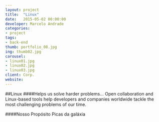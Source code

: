 ```yaml
---
layout: project
title:  "Linux"
date:   2015-05-02 00:00:00
developer: Marcelo Andrade
categories:
- project
tags:
- back-end
thumb: portfolio_08.jpg
ing: thumb02.jpg
carousel:
- linux01.jpg
- linux02.jpg
- linux03.jpg
client: Corp.
website: 
---
```

##Linux
####Helps us solve harder problems...
Open collaboration and Linux-based tools help developers and companies worldwide tackle the most challenging problems of our time.

####Nosso Propósito
Picas da galáxia